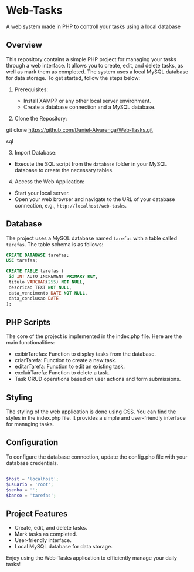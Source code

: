 # Web-Tasks
A web system made in PHP to controll your tasks using a local database

## Overview
This repository contains a simple PHP project for managing your tasks through a web interface. It allows you to create, edit, and delete tasks, as well as mark them as completed. The system uses a local MySQL database for data storage. To get started, follow the steps below:

1. Prerequisites:
   - Install XAMPP or any other local server environment.
   - Create a database connection and a MySQL database.
   
2. Clone the Repository:

git clone https://github.com/Daniel-Alvarenga/Web-Tasks.git

sql


3. Import Database:
- Execute the SQL script from the `database` folder in your MySQL database to create the necessary tables.

4. Access the Web Application:
- Start your local server.
- Open your web browser and navigate to the URL of your database connection, e.g., `http://localhost/web-tasks`.

## Database
The project uses a MySQL database named `tarefas` with a table called `tarefas`. The table schema is as follows:

```sql
CREATE DATABASE tarefas;
USE tarefas;

CREATE TABLE tarefas (
 id INT AUTO_INCREMENT PRIMARY KEY,
 titulo VARCHAR(255) NOT NULL,
 descricao TEXT NOT NULL,
 data_vencimento DATE NOT NULL,
 data_conclusao DATE
);
```
## PHP Scripts

The core of the project is implemented in the index.php file. Here are the main functionalities:

   - exibirTarefas: Function to display tasks from the database.
   - criarTarefa: Function to create a new task.
   - editarTarefa: Function to edit an existing task.
   - excluirTarefa: Function to delete a task.
   - Task CRUD operations based on user actions and form submissions.

## Styling

The styling of the web application is done using CSS. You can find the styles in the index.php file. It provides a simple and user-friendly interface for managing tasks.

## Configuration

To configure the database connection, update the config.php file with your database credentials.

```php

$host = 'localhost';
$usuario = 'root';
$senha = '';
$banco = 'tarefas';
```

## Project Features

   - Create, edit, and delete tasks.
   - Mark tasks as completed.
   - User-friendly interface.
   - Local MySQL database for data storage.

Enjoy using the Web-Tasks application to efficiently manage your daily tasks!
